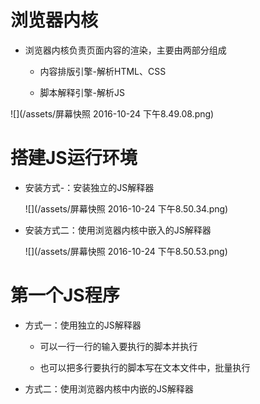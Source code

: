 # 浏览器内核

 - 浏览器内核负责页面内容的渲染，主要由两部分组成

   - 内容排版引擎-解析HTML、CSS

   - 脚本解释引擎-解析JS

 ![](/assets/屏幕快照 2016-10-24 下午8.49.08.png)

# 搭建JS运行环境

 - 安装方式-：安装独立的JS解释器

   ![](/assets/屏幕快照 2016-10-24 下午8.50.34.png)

 - 安装方式二：使用浏览器内核中嵌入的JS解释器

   ![](/assets/屏幕快照 2016-10-24 下午8.50.53.png)

# 第一个JS程序

 - 方式一：使用独立的JS解释器

   - 可以一行一行的输入要执行的脚本并执行

   - 也可以把多行要执行的脚本写在文本文件中，批量执行

 - 方式二：使用浏览器内核中内嵌的JS解释器